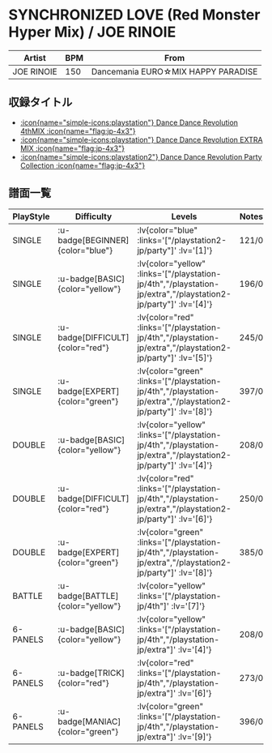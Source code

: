 # SYNCHRONIZED LOVE (Red Monster Hyper Mix) / JOE RINOIE

|Artist|BPM|From|
|------|---|----|
|JOE RINOIE|150|Dancemania EURO☆MIX HAPPY PARADISE|

## 収録タイトル

- [ :icon{name="simple-icons:playstation"} Dance Dance Revolution 4thMIX :icon{name="flag:jp-4x3"} ](/playstation-jp/4th)
- [ :icon{name="simple-icons:playstation"} Dance Dance Revolution EXTRA MIX :icon{name="flag:jp-4x3"} ](/playstation-jp/extra)
- [ :icon{name="simple-icons:playstation2"} Dance Dance Revolution Party Collection :icon{name="flag:jp-4x3"} ](/playstation2-jp/party)

## 譜面一覧

|PlayStyle|Difficulty|Levels|Notes|Movie|
|---------|----------|------|-----|-----|
|SINGLE| :u-badge[BEGINNER]{color="blue"} | :lv{color="blue" :links='["/playstation2-jp/party"]' :lv='[1]'} |121/0||
|SINGLE| :u-badge[BASIC]{color="yellow"} | :lv{color="yellow" :links='["/playstation-jp/4th","/playstation-jp/extra","/playstation2-jp/party"]' :lv='[4]'} |196/0||
|SINGLE| :u-badge[DIFFICULT]{color="red"} | :lv{color="red" :links='["/playstation-jp/4th","/playstation-jp/extra","/playstation2-jp/party"]' :lv='[5]'} |245/0||
|SINGLE| :u-badge[EXPERT]{color="green"} | :lv{color="green" :links='["/playstation-jp/4th","/playstation-jp/extra","/playstation2-jp/party"]' :lv='[8]'} |397/0||
|DOUBLE| :u-badge[BASIC]{color="yellow"} | :lv{color="yellow" :links='["/playstation-jp/4th","/playstation-jp/extra","/playstation2-jp/party"]' :lv='[4]'} |208/0||
|DOUBLE| :u-badge[DIFFICULT]{color="red"} | :lv{color="red" :links='["/playstation-jp/4th","/playstation-jp/extra","/playstation2-jp/party"]' :lv='[6]'} |250/0||
|DOUBLE| :u-badge[EXPERT]{color="green"} | :lv{color="green" :links='["/playstation-jp/4th","/playstation-jp/extra","/playstation2-jp/party"]' :lv='[8]'} |385/0||
|BATTLE| :u-badge[BATTLE]{color="yellow"} | :lv{color="yellow" :links='["/playstation-jp/4th"]' :lv='[7]'} |||
|6-PANELS| :u-badge[BASIC]{color="yellow"} | :lv{color="yellow" :links='["/playstation-jp/4th","/playstation-jp/extra"]' :lv='[4]'} |208/0||
|6-PANELS| :u-badge[TRICK]{color="red"} | :lv{color="red" :links='["/playstation-jp/4th","/playstation-jp/extra"]' :lv='[6]'} |273/0||
|6-PANELS| :u-badge[MANIAC]{color="green"} | :lv{color="green" :links='["/playstation-jp/4th","/playstation-jp/extra"]' :lv='[9]'} |396/0||
